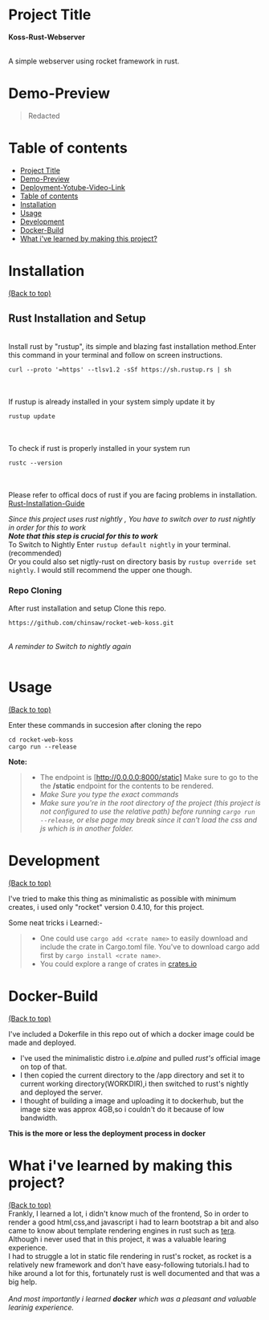 
# Project Title #
**Koss-Rust-Webserver**

<br />A simple webserver using rocket framework in rust.<br />

# Demo-Preview #

>Redacted



# Table of contents

- [Project Title](#project-title)
- [Demo-Preview](#demo-preview)
- [Deployment-Yotube-Video-Link](#deployment-video)
- [Table of contents](#table-of-contents)
- [Installation](#installation)
- [Usage](#usage)
- [Development](#development)
- [Docker-Build](#docker)
- [What i've learned by making this project?](#learnings)

# Installation
[(Back to top)](#table-of-contents)

## Rust Installation and Setup ##
<br />Install rust by "rustup", its simple and blazing fast installation method.Enter this command in your terminal and
follow on screen instructions.
<br />

```
curl --proto '=https' --tlsv1.2 -sSf https://sh.rustup.rs | sh
```
<br /><br /> If rustup is already installed in your system simply update it by 
<br />
```
rustup update
```
<br /><br /> To check if rust is properly installed in your system run
<br />
```
rustc --version
```
<br /><br />
Please refer to offical docs of rust if you are facing problems in installation.
[Rust-Installation-Guide](https://www.rust-lang.org/tools/install)

*Since this project uses rust nightly , You have to switch over to rust nightly in order for this to work*
<br />*__Note that this step is crucial for this to work__*
<br /> To Switch to Nightly Enter ```rustup default nightly``` in your terminal.(recommended)
<br /> Or you could also set nigtly-rust on directory basis by `rustup override set nightly`. I would still recommend the upper one though.

### Repo Cloning ###

After rust installation and setup Clone this repo.
<br />
```
https://github.com/chinsaw/rocket-web-koss.git
```
<br />*A reminder to Switch to nightly again*
<br /><br />



# Usage
[(Back to top)](#table-of-contents)

Enter these commands in succesion after cloning the repo
```
cd rocket-web-koss
cargo run --release

```


**Note:**
> - The endpoint is [http://0.0.0.0:8000/static] Make sure to go to the the **/static** endpoint for the contents to be rendered.
> - *Make Sure you type the exact commands*
> - *Make sure you're in the root directory of the project (this project is not configured to use the relative path) before running `cargo run --release`, or else page may break since it can't load the css and js which is in another folder.*

# Development
[(Back to top)](#table-of-contents)

I've tried to make this thing as minimalistic as possible with minimum creates, i used only "rocket" version 0.4.10, for this project.

Some neat tricks i Learned:-
> - One could use `cargo add <crate name>` to easily download and include the crate in Cargo.toml file.
  You've to download cargo add first by `cargo install <crate name>`.
> - You could explore a range of crates in [crates.io](crates.io)

<a name="docker"></a>
# Docker-Build
[(Back to top)](#table-of-contents)

I've included a Dokerfile in this repo out of which a docker image could be made and deployed.
<br />
* I've used the minimalistic distro i.e.*alpine* and pulled *rust's* official image on top of that.
* I then copied the current directory to the /app directory and set it to current working directory(WORKDIR),i then switched to rust's nightly and deployed the server.
* I thought of building a image and uploading it to dockerhub, but the image size was approx 4GB,so i couldn't do it because of low bandwidth.

**This is the more or less the deployment process in docker**


<a name="learnings"></a>
# What i've learned by making this project?
[(Back to top)](#table-of-contents)
</br>
Frankly, I learned a lot, i didn't know much of the frontend,
So in order to render a good html,css,and javascript i had to learn bootstrap a bit and also came to know about 
template rendering engines in rust such as [tera](https://tera.netlify.app/).<br />
Although i never used that in this project, it was a valuable learing experience.
<br />I had to struggle a lot in static file rendering in rust's rocket, as rocket is a relatively new framework and don't have easy-following tutorials.I had to hike around a lot for this, fortunately rust is well documented and that was a big help.
<br /><br />
*And most importantly i learned **docker** which was a pleasant and valuable learinig experience.*




